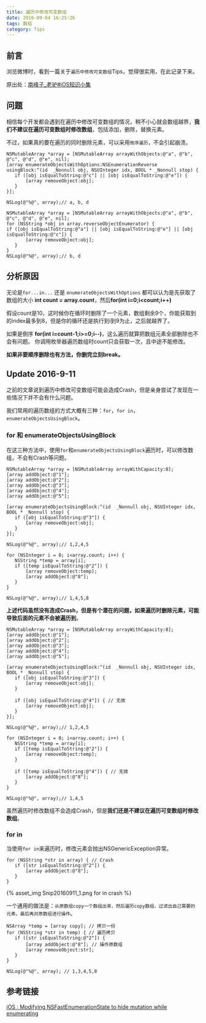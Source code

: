 ```yaml
---
title: 遍历中修改可变数组
date: 2016-09-04 16:25:26
tags: 数组
category: Tips
---
```


## 前言
浏览微博时，看到一篇关于`遍历中修改可变数组`Tips，觉得很实用，在此记录下来。

原出处：[南峰子_老驴#iOS知识小集](http://huati.weibo.com/k/iOS%E7%9F%A5%E8%AF%86%E5%B0%8F%E9%9B%86?from=501)

## 问题
相信每个开发都会遇到在遍历中修改可变数组的情况，稍不小心就会数组越界，**我们不建议在遍历可变数组时修改数组**，包括添加，删除，替换元素。

不过，如果真的要在遍历的同时删除元素，可以采用`倒序遍历`，不会引起崩溃。

```objc
NSMutableArray *array = [NSMutableArray arrayWithObjects:@"a", @"b", @"c", @"d", @"e", nil];
[array enumerateObjectsWithOptions:NSEnumerationReverse usingBlock:^(id  _Nonnull obj, NSUInteger idx, BOOL * _Nonnull stop) {
   if ([obj isEqualToString:@"c"] || [obj isEqualToString:@"e"]) {
       [array removeObject:obj];
   }
}];
    
NSLog(@"%@", array);// a, b, d
```


```objc
NSMutableArray *array = [NSMutableArray arrayWithObjects:@"a", @"b", @"c", @"d", @"e", nil];
for (NSString *obj in array.reverseObjectEnumerator) {
if ([obj isEqualToString:@"a"] || [obj isEqualToString:@"e"] || [obj isEqualToString:@"c"]) {
       [array removeObject:obj];
   }
}
NSLog(@"%@", array);// b, d
```

## 分析原因
无论是`for...in...` 还是 `enumerateObjectsWithOptions`    都可以认为是先获取了数组的大小 **int count = array.count**，然后**for(int i=0;i<count;i++)**

假设count是10，这时候你在循环时删除了一个元素，数组剩余9个，你能获取到的index最多到8，但是你的循环还是执行到i到9为止，之后就越界了。

如果是倒序 **for(int i=count-1;i>=0;i--)**，这么遍历就算把数组元素全部删除也不会有问题。
你调用枚举器遍历数组时count只会获取一次，且中途不能修改。

**如果非要顺序删除也有方法，你删完立刻break。**

## Update 2016-9-11
之前的文章说到遍历中修改可变数组可能会造成Crash，但是亲身尝试了发现在一些情况下并不会有什么问题。

我们常用的遍历数组的方式大概有三种：`for`，`for in`，`enumerateObjectsUsingBlock`。

### for 和 enumerateObjectsUsingBlock
在这三种方法中，使用`for`和`enumerateObjectsUsingBlock`遍历时，可以修改数组，不会有Crash等问题。

```objc
NSMutableArray *array = [NSMutableArray arrayWithCapacity:8];
[array addObject:@"1"];
[array addObject:@"2"];
[array addObject:@"3"];
[array addObject:@"4"];
[array addObject:@"5"];
    
[array enumerateObjectsUsingBlock:^(id  _Nonnull obj, NSUInteger idx, BOOL * _Nonnull stop) {
   if ([obj isEqualToString:@"3"]) {
       [array removeObject:obj];
   }
}];
    
NSLog(@"%@", array);// 1,2,4,5
    
for (NSInteger i = 0; i<array.count; i++) {
   NSString *temp = array[i];
   if ([temp isEqualToString:@"2"]) {
       [array removeObject:temp];
       [array addObject:@"8"];
   }
}
    
NSLog(@"%@", array);// 1,4,5,8
```

**上述代码虽然没有造成Crash，但是有个潜在的问题，如果遍历时删除元素，可能导致后面的元素不会被遍历到**。

```objc
NSMutableArray *array = [NSMutableArray arrayWithCapacity:8];
[array addObject:@"1"];
[array addObject:@"2"];
[array addObject:@"3"];
[array addObject:@"4"];
[array addObject:@"5"];
    
[array enumerateObjectsUsingBlock:^(id  _Nonnull obj, NSUInteger idx, BOOL * _Nonnull stop) {
   if ([obj isEqualToString:@"3"]) {
       [array removeObject:obj];
   }
   
   if ([obj isEqualToString:@"4"]) { // 无效
       [array removeObject:obj];
   }
}];
    
NSLog(@"%@", array);// 1,2,4,5
    
for (NSInteger i = 0; i<array.count; i++) {
   NSString *temp = array[i];
   if ([temp isEqualToString:@"2"]) {
       [array removeObject:temp];
   }
   
   if ([temp isEqualToString:@"4"]) { // 无效
       [array addObject:@"8"];
   }
}
    
NSLog(@"%@", array);// 1,4,5
```

虽然遍历时修改数组不会造成Crash，但是**我们还是不建议在遍历可变数组时修改数组**。

### for in
当使用`for in`来遍历时，修改元素会抛出NSGenericException异常。

```objc
for (NSString *str in array) { // Crash 
   if ([str isEqualToString:@"2"]) {
       [array addObject:@"8"];
   }
}
```
{% asset_img Snip20160911_1.png for in crash %}

一个通用的做法是：`从原数组copy一个数组出来，然后遍历copy数组，过滤出自己需要的元素，最后再对原数组进行操作`。

```objc
NSArray *temp = [array copy]; // 拷贝一份
for (NSString *str in temp) { // 遍历拷贝
   if ([str isEqualToString:@"2"]) {
       [array addObject:@"8"]; // 操作原数组
       [array removeObject:str];
   }
}
    
NSLog(@"%@", array); // 1,3,4,5,8
```

## 参考链接
[iOS : Modifying NSFastEnumerationState to hide mutation while enumerating](http://stackoverflow.com/questions/20069825/ios-modifying-nsfastenumerationstate-to-hide-mutation-while-enumerating)


